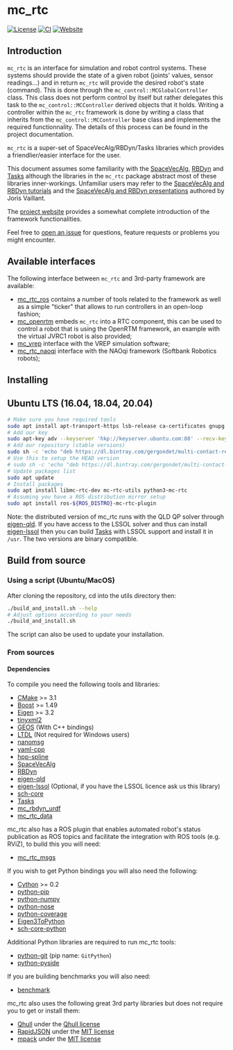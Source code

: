 mc_rtc
======

[![License](https://img.shields.io/badge/License-BSD%202--Clause-green.svg)](https://opensource.org/licenses/BSD-2-Clause)
[![CI](https://github.com/jrl-umi3218/mc_rtc/workflows/CI%20of%20mc_rtc/badge.svg?branch=master)](https://github.com/jrl-umi3218/mc_rtc/actions?query=workflow%3A%22CI+of+mc_rtc%22)
[![Website](https://img.shields.io/badge/website-online-brightgreen?logo=read-the-docs&style=flat)](https://jrl-umi3218.github.io/mc_rtc/)

Introduction
------------

`mc_rtc` is an interface for simulation and robot control systems. These systems should provide the state of a given robot (joints' values, sensor readings...) and in return `mc_rtc` will provide the desired robot's state (command). This is done through the `mc_control::MCGlobalController` class. This class does not perform control by itself but rather delegates this task to the `mc_control::MCController` derived objects that it holds. Writing a controller within the `mc_rtc` framework is done by writing a class that inherits from the `mc_control::MCController` base class and implements the required functionnality. The details of this process can be found in the project documentation.

`mc_rtc` is a super-set of SpaceVecAlg/RBDyn/Tasks libraries which provides a friendlier/easier interface for the user.

This document assumes some familiarity with the [SpaceVecAlg](https://github.com/jrl-umi3218/SpaceVecAlg), [RBDyn](https://github.com/jrl-umi3218/RBDyn) and [Tasks](https://github.com/jrl-umi3218/Tasks) although the libraries in the `mc_rtc` package abstract most of these libraries inner-workings. Unfamiliar users may refer to the [SpaceVecAlg and RBDyn tutorials](https://github.com/jorisv/sva_rbdyn_tutorials) and the [SpaceVecAlg and RBDyn presentations](https://github.com/jorisv/sva_rbdyn_presentation) authored by Joris Vaillant.

The [project website](https://jrl-umi3218.github.io/mc_rtc/) provides a somewhat complete introduction of the framework functionalities.

Feel free to [open an issue](https://github.com/jrl-umi3218/mc_rtc/issues/new) for questions, feature requests or problems you might encounter.

Available interfaces
--------------------

The following interface between `mc_rtc` and 3rd-party framework are available:
- [mc_rtc_ros](https://github.com/jrl-umi3218/mc_rtc_ros) contains a number of tools related to the framework as well as a simple "ticker" that allows to run controllers in an open-loop fashion;
- [mc_openrtm](https://github.com/jrl-umi3218/mc_openrtm) embeds `mc_rtc` into a RTC component, this can be used to control a robot that is using the OpenRTM framework, an example with the virtual JVRC1 robot is also provided;
- [mc_vrep](https://github.com/jrl-umi3218/mc_vrep) interface with the VREP simulation software;
- [mc_rtc_naoqi](https://github.com/jrl-umi3218/mc_rtc_naoqi) interface with the NAOqi framework (Softbank Robotics robots);

Installing
----------

## Ubuntu LTS (16.04, 18.04, 20.04)

```bash
# Make sure you have required tools
sudo apt install apt-transport-https lsb-release ca-certificates gnupg
# Add our key
sudo apt-key adv --keyserver 'hkp://keyserver.ubuntu.com:80' --recv-key 892EA6EE273707C6495A6FB6220D644C64666806
# Add our repository (stable versions)
sudo sh -c 'echo "deb https://dl.bintray.com/gergondet/multi-contact-release $(lsb_release -sc) main" | sudo tee /etc/apt/sources.list.d/multi-contact.list'
# Use this to setup the HEAD version
# sudo sh -c 'echo "deb https://dl.bintray.com/gergondet/multi-contact-head $(lsb_release -sc) main" | sudo tee /etc/apt/sources.list.d/multi-contact.list'
# Update packages list
sudo apt update
# Install packages
sudo apt install libmc-rtc-dev mc-rtc-utils python3-mc-rtc
# Assuming you have a ROS distribution mirror setup
sudo apt install ros-${ROS_DISTRO}-mc-rtc-plugin
```

Note: the distributed version of mc\_rtc runs with the QLD QP solver through [eigen-qld](https://github.com/jrl-umi3218/eigen-qld). If you have access to the LSSOL solver and thus can install [eigen-lssol](https://gite.lirmm.fr/multi-contact/eigen-lssol) then you can build [Tasks](https://github.com/jrl-umi3218/Tasks) with LSSOL support and install it in `/usr`. The two versions are binary compatible.

## Build from source

### Using a script (Ubuntu/MacOS)

After cloning the repository, cd into the utils directory then:

```bash
./build_and_install.sh --help
# Adjust options according to your needs
./build_and_install.sh
```

The script can also be used to update your installation.

### From sources

#### Dependencies

To compile you need the following tools and libraries:

 * [CMake](https://cmake.org/) >= 3.1
 * [Boost](https://www.boost.org/) >= 1.49
 * [Eigen](http://eigen.tuxfamily.org/index.php?title=Main_Page) >= 3.2
 * [tinyxml2](https://github.com/leethomason/tinyxml2)
 * [GEOS](https://trac.osgeo.org/geos) (With C++ bindings)
 * [LTDL](https://www.gnu.org/software/libtool/manual/html_node/Libltdl-interface.html) (Not required for Windows users)
 * [nanomsg](https://nanomsg.org/)
 * [yaml-cpp](https://github.com/jbeder/yaml-cpp)
 * [hpp-spline](https://github.com/humanoid-path-planner/hpp-spline)
 * [SpaceVecAlg](https://github.com/jrl-umi3218/SpaceVecAlg)
 * [RBDyn](https://github.com/jrl-umi3218/RBDyn)
 * [eigen-qld](https://github.com/jrl-umi3218/eigen-qld)
 * [eigen-lssol]() (Optional, if you have the LSSOL licence ask us this library)
 * [sch-core](https://github.com/jrl-umi3218/sch-core)
 * [Tasks](https://github.com/jrl-umi3218/Tasks)
 * [mc_rbdyn_urdf](https://github.com/jrl-umi3218/mc_rbdyn_urdf)
 * [mc_rtc_data](https://github.com/jrl-umi3218/mc_rtc_data)

mc\_rtc also has a ROS plugin that enables automated robot's status publication as ROS topics and facilitate the integration with ROS tools (e.g. RViZ), to build this you will need:

 * [mc_rtc_msgs](https://github.com/jrl-umi3218/mc_rtc_msgs)

If you wish to get Python bindings you will also need the following:
 * [Cython](http://cython.org/) >= 0.2
 * [python-pip]()
 * [python-numpy]()
 * [python-nose]()
 * [python-coverage]()
 * [Eigen3ToPython](https://github.com/jrl-umi3218/Eigen3ToPython)
 * [sch-core-python](https://github.com/jrl-umi3218/sch-core-python)

Additional Python libraries are required to run mc\_rtc tools:
 * [python-git]() (pip name: `GitPython`)
 * [python-pyside]()

If you are building benchmarks you will also need:
 * [benchmark](https://github.com/google/benchmark)

mc\_rtc also uses the following great 3rd party libraries but does not require you to get or install them:

 * [Qhull](http://www.qhull.org/) under the [Qhull license](http://www.qhull.org/COPYING.txt)
 * [RapidJSON](http://rapidjson.org/) under the [MIT license](https://github.com/Tencent/rapidjson/blob/master/license.txt)
 * [mpack](https://github.com/ludocode/mpack) under the [MIT license](https://github.com/ludocode/mpack/blob/develop/LICENSE)
